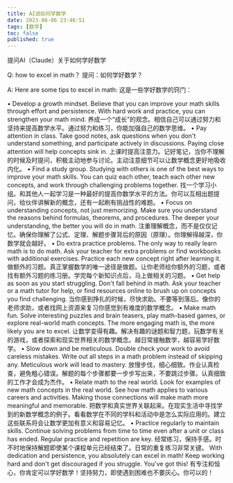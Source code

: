 ```yaml
---
title: AI说如何学数学
date: 2023-06-06 23:46:51
tags: [数学]
toc: false
published: true
---
```

提问AI（Claude）关于如何学好数学

Q: how to excel in math？
提问：如何学好数学？

A: Here are some tips to excel in math:
这是一些学好数学的窍门：

• Develop a growth mindset. Believe that you can improve your math skills through effort and persistence. With hard work and practice, you can strengthen your math mind.
养成一个“成长”的观念。相信自己可以通过努力和坚持来提高数学水平。通过努力和练习，你能加强自己的数学思维。
• Pay attention in class. Take good notes, ask questions when you don't understand something, and participate actively in discussions. Paying close attention will help concepts sink in.
上课时提高注意力。记好笔记，当你不理解的时候及时提问，积极主动地参与讨论。主动注意细节可以让数学概念更好地吸收内化。
• Find a study group. Studying with others is one of the best ways to improve your math skills. You can quiz each other, teach each other new concepts, and work through challenging problems together.
找一个学习小组。和其他人一起学习是一种最好的提高你数学水平的方法。你可以互相出题提问，给伙伴讲解新的概念，还有一起刷有挑战性的难题。
• Focus on understanding concepts, not just memorizing. Make sure you understand the reasons behind formulas, theorems, and procedures. The deeper your understanding, the better you will do in math.
注重理解概念，而不是仅仅记忆。确保你理解了公式、定理、解题步骤背后的原因（原理）。你理解得越深，你数学就会越好。
• Do extra practice problems. The only way to really learn math is to do math. Ask your teacher for extra problems or find workbooks with additional exercises. Practice each new concept right after learning it.
做额外的习题。真正掌握数学的唯一途径是做题。让你老师给你额外的习题，或者找有额外习题的练习册。学完每个新知识点后，马上做相关的习题。
• Get help as soon as you start struggling. Don't fall behind in math. Ask your teacher or a math tutor for help, or find resources online to brush up on concepts you find challenging.
当你感到挣扎的时候，尽快求助。不要等到落后。像你的老师求助，或者找网上资源来复习你感觉到有难度的数学概念。
• Make math fun. Solve interesting puzzles and brain teasers, play math-based games, or explore real-world math concepts. The more engaging math is, the more likely you are to excel.
让数学变得有趣。解决有趣的谜题和智力题，玩数学有关的游戏，或者探索和现实世界相关的数学概念。越日常接触数学，越容易学好数学。
• Slow down and be meticulous. Double check your work to avoid careless mistakes. Write out all steps in a math problem instead of skipping any. Meticulous work will lead to mastery.
放慢步伐，细心细致。作业认真检查，避免粗心错误。解题的每个步骤都要一步步写出来，不要跳过步骤。认真细致的工作才会成为杰作。
• Relate math to the real world. Look for examples of new math concepts in the real world. See how math applies to various careers and activities. Making those connections will make math more meaningful and memorable.
把数学和真实世界关联起来。在现实生活中寻找学到的新数学概念的例子。看看数学在不同的学科和活动中是怎么实际应用的。建立这些联系将会让数学更加有意义和容易记忆。
• Practice regularly to maintain skills. Continue solving problems from time to time even after a unit or class has ended. Regular practice and repetition are key.
经常练习，保持手感。时不时地保持解题即使某个课程单元已经结束了。日常的重复练习非常关键。
With dedication and persistence, you absolutely can excel in math! Keep working hard and don't get discouraged if you struggle. You've got this!
有专注和恒心，你肯定可以学好数学！坚持努力，即使遇到困难也不要灰心。你可以的！